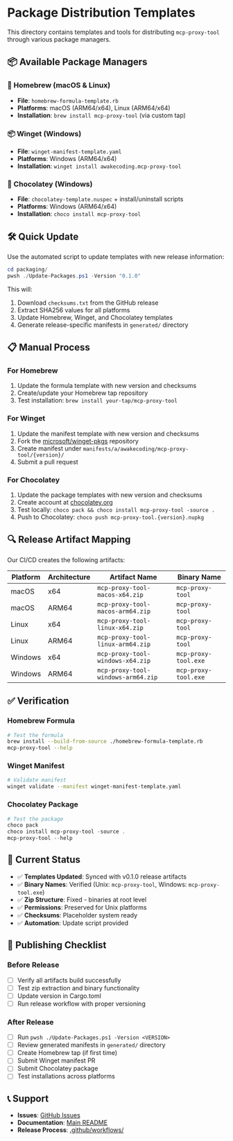 # Package Distribution Templates

This directory contains templates and tools for distributing `mcp-proxy-tool` through various package managers.

## 📦 Available Package Managers

### 🍺 Homebrew (macOS & Linux)
- **File**: `homebrew-formula-template.rb`
- **Platforms**: macOS (ARM64/x64), Linux (ARM64/x64)
- **Installation**: `brew install mcp-proxy-tool` (via custom tap)

### 📦 Winget (Windows)
- **File**: `winget-manifest-template.yaml`
- **Platforms**: Windows (ARM64/x64)
- **Installation**: `winget install awakecoding.mcp-proxy-tool`

### 🍫 Chocolatey (Windows)
- **File**: `chocolatey-template.nuspec` + install/uninstall scripts
- **Platforms**: Windows (ARM64/x64)
- **Installation**: `choco install mcp-proxy-tool`

## 🛠️ Quick Update

Use the automated script to update templates with new release information:

```powershell
cd packaging/
pwsh ./Update-Packages.ps1 -Version "0.1.0"
```

This will:
1. Download `checksums.txt` from the GitHub release
2. Extract SHA256 values for all platforms
3. Update Homebrew, Winget, and Chocolatey templates
4. Generate release-specific manifests in `generated/` directory

## 📋 Manual Process

### For Homebrew

1. Update the formula template with new version and checksums
2. Create/update your Homebrew tap repository
3. Test installation: `brew install your-tap/mcp-proxy-tool`

### For Winget

1. Update the manifest template with new version and checksums
2. Fork the [microsoft/winget-pkgs](https://github.com/microsoft/winget-pkgs) repository
3. Create manifest under `manifests/a/awakecoding/mcp-proxy-tool/{version}/`
4. Submit a pull request

### For Chocolatey

1. Update the package templates with new version and checksums
2. Create account at [chocolatey.org](https://chocolatey.org/)
3. Test locally: `choco pack && choco install mcp-proxy-tool -source .`
4. Push to Chocolatey: `choco push mcp-proxy-tool.{version}.nupkg`

## 🔍 Release Artifact Mapping

Our CI/CD creates the following artifacts:

| Platform | Architecture | Artifact Name | Binary Name |
|----------|-------------|---------------|-------------|
| macOS | x64 | `mcp-proxy-tool-macos-x64.zip` | `mcp-proxy-tool` |
| macOS | ARM64 | `mcp-proxy-tool-macos-arm64.zip` | `mcp-proxy-tool` |
| Linux | x64 | `mcp-proxy-tool-linux-x64.zip` | `mcp-proxy-tool` |
| Linux | ARM64 | `mcp-proxy-tool-linux-arm64.zip` | `mcp-proxy-tool` |
| Windows | x64 | `mcp-proxy-tool-windows-x64.zip` | `mcp-proxy-tool.exe` |
| Windows | ARM64 | `mcp-proxy-tool-windows-arm64.zip` | `mcp-proxy-tool.exe` |

## ✅ Verification

### Homebrew Formula
```bash
# Test the formula
brew install --build-from-source ./homebrew-formula-template.rb
mcp-proxy-tool --help
```

### Winget Manifest
```bash
# Validate manifest
winget validate --manifest winget-manifest-template.yaml
```

### Chocolatey Package
```powershell
# Test the package
choco pack
choco install mcp-proxy-tool -source .
mcp-proxy-tool --help
```

## 📝 Current Status

- ✅ **Templates Updated**: Synced with v0.1.0 release artifacts
- ✅ **Binary Names**: Verified (Unix: `mcp-proxy-tool`, Windows: `mcp-proxy-tool.exe`)
- ✅ **Zip Structure**: Fixed - binaries at root level
- ✅ **Permissions**: Preserved for Unix platforms
- ✅ **Checksums**: Placeholder system ready
- ✅ **Automation**: Update script provided

## 🚀 Publishing Checklist

### Before Release
- [ ] Verify all artifacts build successfully
- [ ] Test zip extraction and binary functionality
- [ ] Update version in Cargo.toml
- [ ] Run release workflow with proper versioning

### After Release
- [ ] Run `pwsh ./Update-Packages.ps1 -Version <VERSION>`
- [ ] Review generated manifests in `generated/` directory
- [ ] Create Homebrew tap (if first time)
- [ ] Submit Winget manifest PR
- [ ] Submit Chocolatey package
- [ ] Test installations across platforms

## 📞 Support

- **Issues**: [GitHub Issues](https://github.com/awakecoding/mcp-proxy-tool/issues)
- **Documentation**: [Main README](../README.md)
- **Release Process**: [.github/workflows/](../.github/workflows/)
